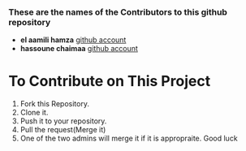 ### These are the names of the Contributors to this github repository

* **el aamili hamza** [github account](https://github.com/Hamzaelaamili)
* **hassoune chaimaa** [github account](https://github.com/chaimaahassoune)

# To Contribute on This Project
1. Fork this Repository.
2. Clone it.
3. Push it to your repository.
4. Pull the request(Merge it)
5. One of the two admins will merge it if it is appropraite.
Good luck